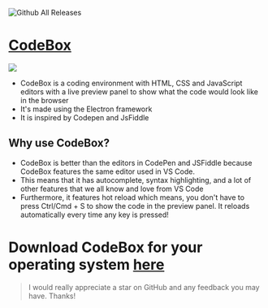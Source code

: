 ![Github All Releases](https://img.shields.io/github/downloads/virejdasani/codebox/total.svg)
# [CodeBox](https://virejdasani.github.io/CodeBox/)
<!-- ![CodeBox-Preview](https://dev-to-uploads.s3.amazonaws.com/uploads/articles/hxnzeq390mx60u4ty28c.png) -->
![](https://github.com/virejdasani/CodeBox/blob/master/assets/CodeBox-Gif-Preview.gif)

- CodeBox is a coding environment with HTML, CSS and JavaScript editors with a live preview panel to show what the code would look like in the browser
- It's made using the Electron framework
- It is inspired by Codepen and JsFiddle
## Why use CodeBox?
- CodeBox is better than the editors in CodePen and JSFiddle because CodeBox features the same editor used in VS Code.
- This means that it has autocomplete, syntax highlighting, and a lot of other features that we all know and love from VS Code
- Furthermore, it features hot reload which means, you don't have to press Ctrl/Cmd + S to show the code in the preview panel. It reloads automatically every time any key is pressed!

# Download CodeBox for your operating system [here](https://virejdasani.github.io/CodeBox/) 

> I would really appreciate a star on GitHub and any feedback you may have. Thanks!
